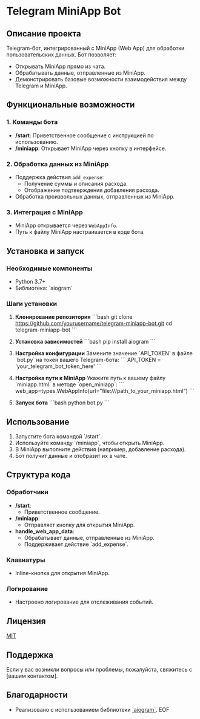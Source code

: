 # Telegram MiniApp Bot

## Описание проекта

Telegram-бот, интегрированный с MiniApp (Web App) для обработки пользовательских данных. Бот позволяет:
- Открывать MiniApp прямо из чата.
- Обрабатывать данные, отправленные из MiniApp.
- Демонстрировать базовые возможности взаимодействия между Telegram и MiniApp.

## Функциональные возможности

### 1. Команды бота
- **/start**: Приветственное сообщение с инструкцией по использованию.
- **/miniapp**: Открывает MiniApp через кнопку в интерфейсе.

### 2. Обработка данных из MiniApp
- Поддержка действия `add_expense`:
  - Получение суммы и описания расхода.
  - Отображение подтверждения добавления расхода.
- Обработка произвольных данных, отправленных из MiniApp.

### 3. Интеграция с MiniApp
- MiniApp открывается через `WebAppInfo`.
- Путь к файлу MiniApp настраивается в коде бота.

## Установка и запуск

### Необходимые компоненты
- Python 3.7+
- Библиотека: \`aiogram\`

### Шаги установки

1. **Клонирование репозитория**
   \`\`\`bash
   git clone https://github.com/yourusername/telegram-miniapp-bot.git
   cd telegram-miniapp-bot
   \`\`\`

2. **Установка зависимостей**
   \`\`\`bash
   pip install aiogram
   \`\`\`

3. **Настройка конфигурации**
   Замените значение \`API_TOKEN\` в файле \`bot.py\` на токен вашего Telegram-бота:
   \`\`\`
   API_TOKEN = 'your_telegram_bot_token_here'
   \`\`\`

4. **Настройка пути к MiniApp**
   Укажите путь к вашему файлу \`miniapp.html\` в методе \`open_miniapp\`:
   \`\`\`
   web_app=types.WebAppInfo(url="file:///path_to_your_miniapp.html")
   \`\`\`

5. **Запуск бота**
   \`\`\`bash
   python bot.py
   \`\`\`

## Использование

1. Запустите бота командой \`/start\`.
2. Используйте команду \`/miniapp\`, чтобы открыть MiniApp.
3. В MiniApp выполните действия (например, добавление расхода).
4. Бот получит данные и отобразит их в чате.

## Структура кода

### Обработчики
- **/start**:
  - Приветственное сообщение.
- **/miniapp**:
  - Отправляет кнопку для открытия MiniApp.
- **handle_web_app_data**:
  - Обрабатывает данные, отправленные из MiniApp.
  - Поддерживает действие \`add_expense\`.

### Клавиатуры
- Inline-кнопка для открытия MiniApp.

### Логирование
- Настроено логирование для отслеживания событий.

## Лицензия

[MIT](https://choosealicense.com/licenses/mit/)

## Поддержка

Если у вас возникли вопросы или проблемы, пожалуйста, свяжитесь с [вашим контактом].

## Благодарности

- Реализовано с использованием библиотеки [\`aiogram\`](https://github.com/aiogram/aiogram).
EOF
